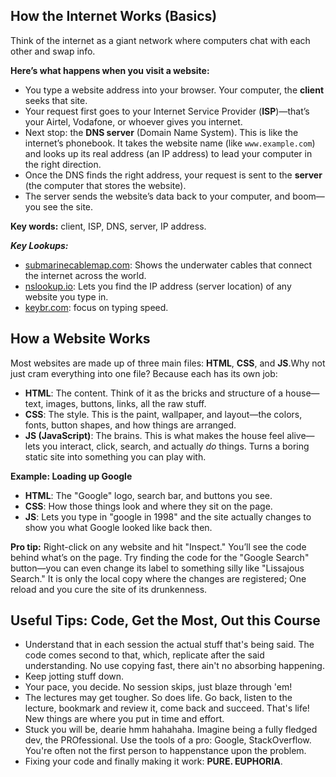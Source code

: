 ## How the Internet Works (Basics)

Think of the internet as a giant network where computers chat with each other and swap info.

**Here’s what happens when you visit a website:**

- You type a website address into your browser. Your computer, the **client** seeks that site.
- Your request first goes to your Internet Service Provider (**ISP**)—that’s your Airtel, Vodafone, or whoever gives you internet.
- Next stop: the **DNS server** (Domain Name System). This is like the internet’s phonebook. It takes the website name (like `www.example.com`) and looks up its real address (an IP address) to lead your computer in the right direction.
- Once the DNS finds the right address, your request is sent to the **server** (the computer that stores the website).
- The server sends the website’s data back to your computer, and boom—you see the site.

**Key words:** client, ISP, DNS, server, IP address.

***Key Lookups:***

- [submarinecablemap.com](https://www.submarinecablemap.com): Shows the underwater cables that connect the internet across the world.
- [nslookup.io](https://www.nslookup.io): Lets you find the IP address (server location) of any website you type in.
- [keybr.com](keybr.com): focus on typing speed.

## How a Website Works

Most websites are made up of three main files: **HTML**, **CSS**, and **JS**.Why not just cram everything into one file? Because each has its own job:

- **HTML**: The content. Think of it as the bricks and structure of a house—text, images, buttons, links, all the raw stuff.
- **CSS**: The style. This is the paint, wallpaper, and layout—the colors, fonts, button shapes, and how things are arranged.
- **JS (JavaScript)**: The brains. This is what makes the house feel alive—lets you interact, click, search, and actually *do* things. Turns a boring static site into something you can play with.

**Example: Loading up Google**

- **HTML**: The "Google" logo, search bar, and buttons you see.
- **CSS**: How those things look and where they sit on the page.
- **JS**: Lets you type in "google in 1998" and the site actually changes to show you what Google looked like back then.

**Pro tip:**
Right-click on any website and hit "Inspect." You’ll see the code behind what’s on the page.
Try finding the code for the "Google Search" button—you can even change its label to something silly like "Lissajous Search."
It is only the local copy where the changes are registered; One reload and you cure the site of its drunkenness.

## Useful Tips: Code, Get the Most, Out this Course

- Understand that in each session the actual stuff that's being said. The code comes second to that, which, replicate after the said understanding. No use copying fast, there ain't no absorbing happening.
- Keep jotting stuff down.
- Your pace, you decide. No session skips, just blaze through 'em!
- The lectures may get tougher. So does life. Go back, listen to the lecture, bookmark and review it, come back and succeed. That's life! New things are where you put in time and effort.
- Stuck you will be, dearie hmm hahahaha. Imagine being a fully fledged dev, the PROfessional. Use the tools of a pro: Google, StackOverflow. You're often not the first person to happenstance upon the problem.
- Fixing your code and finally making it work: **PURE. EUPHORIA**.
